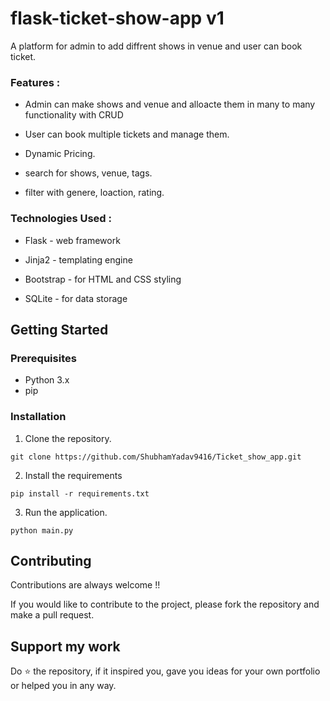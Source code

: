 
# flask-ticket-show-app v1

A platform for admin to add diffrent shows in venue and user can book ticket. 


### Features : 

- Admin can make shows and venue and alloacte them in many to many functionality with CRUD

- User can book multiple tickets and manage them.

- Dynamic Pricing.

- search for shows, venue, tags.

- filter with genere, loaction, rating.


### Technologies Used : 

- Flask - web framework

- Jinja2 - templating engine

- Bootstrap - for HTML and CSS styling

- SQLite - for data storage


## Getting Started

### Prerequisites

- Python 3.x
- pip


### Installation

1. Clone the repository.

```
git clone https://github.com/ShubhamYadav9416/Ticket_show_app.git

```

2. Install the requirements 
 
```
pip install -r requirements.txt

```

3. Run the application. 

```
python main.py
```

## Contributing

Contributions are always welcome !!

If you would like to contribute to the project, please fork the repository and make a pull request.



## Support my work 
Do ⭐ the repository, if it inspired you, gave you ideas for your own portfolio or helped you in any way.


